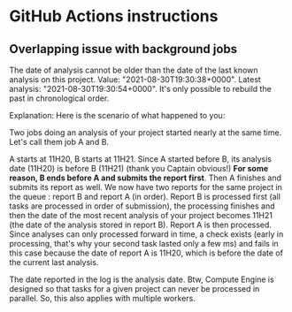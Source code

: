 # GitHub Actions instructions
## Overlapping issue with background jobs
The date of analysis cannot be older than the date of the last known analysis on this project. Value: "2021-08-30T19:30:38+0000". Latest analysis: "2021-08-30T19:30:54+0000". It's only possible to rebuild the past in chronological order.

Explanation:
Here is the scenario of what happened to you:

Two jobs doing an analysis of your project started nearly at the same time. Let's call them job A and B.

A starts at 11H20, B starts at 11H21.
Since A started before B, its analysis date (11H20) is before B (11H21) (thank you Captain obvious!)
**For some reason, B ends before A and submits the report first**. Then A finishes and submits its report as well.
We now have two reports for the same project in the queue : report B and report A (in order).
Report B is processed first (all tasks are processed in order of submission), the processing finishes and then the date of the most recent analysis of your project becomes 11H21 (the date of the analysis stored in report B).
Report A is then processed. Since analyses can only processed forward in time, a check exists (early in processing, that's why your second task lasted only a few ms) and fails in this case because the date of report A is 11H20, which is before the date of the current last analysis.

The date reported in the log is the analysis date.
Btw, Compute Engine is designed so that tasks for a given project can never be processed in parallel. So, this also applies with multiple workers.
